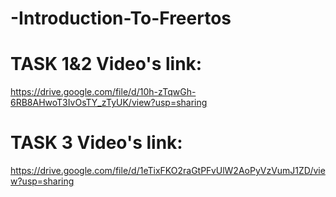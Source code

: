 # -Introduction-To-Freertos
# TASK 1&2 Video's link:
https://drive.google.com/file/d/10h-zTqwGh-6RB8AHwoT3IvOsTY_zTyUK/view?usp=sharing
# TASK 3 Video's link:
https://drive.google.com/file/d/1eTixFKO2raGtPFvUlW2AoPyVzVumJ1ZD/view?usp=sharing
